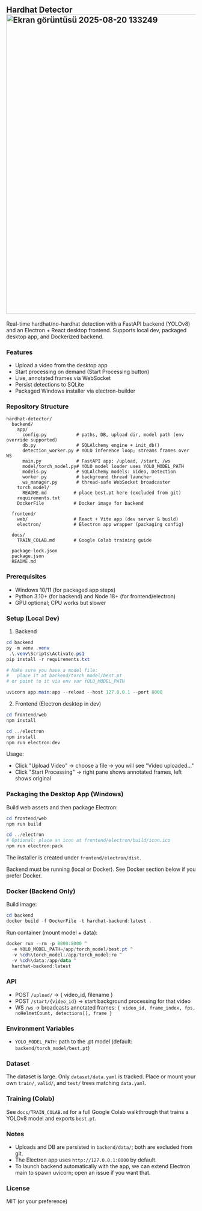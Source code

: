 ## Hardhat Detector<img width="1275" height="794" alt="Ekran görüntüsü 2025-08-20 133249" src="https://github.com/user-attachments/assets/e3b1f857-ffe4-47e8-8984-7bfd9e81faf8" />


Real-time hardhat/no-hardhat detection with a FastAPI backend (YOLOv8) and an Electron + React desktop frontend. Supports local dev, packaged desktop app, and Dockerized backend.

### Features
- Upload a video from the desktop app
- Start processing on demand (Start Processing button)
- Live, annotated frames via WebSocket
- Persist detections to SQLite
- Packaged Windows installer via electron-builder

### Repository Structure
```
hardhat-detector/
  backend/
    app/
      config.py           # paths, DB, upload dir, model path (env override supported)
      db.py               # SQLAlchemy engine + init_db()
      detection_worker.py # YOLO inference loop; streams frames over WS
      main.py             # FastAPI app: /upload, /start, /ws
      model/torch_model.py# YOLO model loader uses YOLO_MODEL_PATH
      models.py           # SQLAlchemy models: Video, Detection
      worker.py           # background thread launcher
      ws_manager.py       # thread-safe WebSocket broadcaster
    torch_model/
      README.md          # place best.pt here (excluded from git)
    requirements.txt
    DockerFile           # Docker image for backend

  frontend/
    web/                 # React + Vite app (dev server & build)
    electron/            # Electron app wrapper (packaging config)

  docs/
    TRAIN_COLAB.md       # Google Colab training guide

  package-lock.json
  package.json
  README.md
```

### Prerequisites
- Windows 10/11 (for packaged app steps)
- Python 3.10+ (for backend) and Node 18+ (for frontend/electron)
- GPU optional; CPU works but slower

### Setup (Local Dev)
1) Backend
```powershell
cd backend
py -m venv .venv
 .\.venv\Scripts\Activate.ps1
pip install -r requirements.txt

# Make sure you have a model file:
#   place it at backend/torch_model/best.pt
# or point to it via env var YOLO_MODEL_PATH

uvicorn app.main:app --reload --host 127.0.0.1 --port 8000
```

2) Frontend (Electron desktop in dev)
```powershell
cd frontend/web
npm install

cd ../electron
npm install
npm run electron:dev
```

Usage:
- Click "Upload Video" → choose a file → you will see "Video uploaded…"
- Click "Start Processing" → right pane shows annotated frames, left shows original

### Packaging the Desktop App (Windows)
Build web assets and then package Electron:
```powershell
cd frontend/web
npm run build

cd ../electron
# Optional: place an icon at frontend/electron/build/icon.ico
npm run electron:pack
```
The installer is created under `frontend/electron/dist`.

Backend must be running (local or Docker). See Docker section below if you prefer Docker.

### Docker (Backend Only)
Build image:
```powershell
cd backend
docker build -f DockerFile -t hardhat-backend:latest .
```
Run container (mount model + data):
```powershell
docker run --rm -p 8000:8000 ^
  -e YOLO_MODEL_PATH=/app/torch_model/best.pt ^
  -v %cd%\torch_model:/app/torch_model:ro ^
  -v %cd%\data:/app/data ^
  hardhat-backend:latest
```

### API
- POST `/upload/` → { video_id, filename }
- POST `/start/{video_id}` → start background processing for that video
- WS `/ws` → broadcasts annotated frames: `{ video_id, frame_index, fps, noHelmetCount, detections[], frame }`

### Environment Variables
- `YOLO_MODEL_PATH`: path to the .pt model (default: `backend/torch_model/best.pt`)

### Dataset
The dataset is large. Only `dataset/data.yaml` is tracked. Place or mount your own `train/`, `valid/`, and `test/` trees matching `data.yaml`.

### Training (Colab)
See `docs/TRAIN_COLAB.md` for a full Google Colab walkthrough that trains a YOLOv8 model and exports `best.pt`.

### Notes
- Uploads and DB are persisted in `backend/data/`; both are excluded from git.
- The Electron app uses `http://127.0.0.1:8000` by default.
- To launch backend automatically with the app, we can extend Electron main to spawn uvicorn; open an issue if you want that.

### License
MIT (or your preference)





